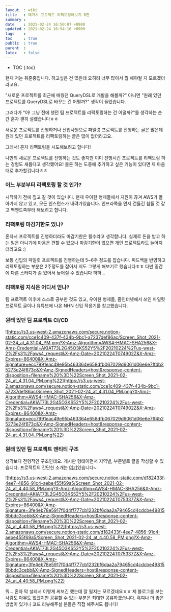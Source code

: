 ```yaml
---
layout  : wiki
title   : 레거시 프로젝트 리팩토링해보기 0편
summary : 
date    : 2021-02-24 16:50:07 +0900
updated : 2021-02-24 16:54:16 +0900
tags    : 
toc     : true
public  : true
parent  : 
latex   : false
---
```

* TOC
{:toc}

현재 저는 취준중입니다. 하고싶은 건 많은데 오히려 너무 많아서 뭘 해야될 지 모르겠더라고요.

"새로운 프로젝트를 최근에 배웠던 QueryDSL로 개발을 해볼까?" 아니면 "원래 있던 프로젝트를 QueryDSL로 바꾸는 건 어떨까?" 생각이 들었습니다.

그러다가 "아! 그냥 전에 했던 팀 프로젝트를 리팩토링하는 건 어떨까?"를 생각하는 순간 혼자 괜히 설렜습니다ㅎㅎ

새로운 프로젝트를 진행하거나 신입사원으로 파일럿 프로젝트를 진행하는 글은 많은데 원래 있던 프로젝트를 리팩토링하는 글은 많이 없더라고요.

그래서! 혼자 리팩토링을 시도해보려고 합니다!

나만의 새로운 프로젝트를 진행하는 것도 좋지만 이미 진행시킨 프로젝트를 리팩토링 하는 경험도 새롭다고 생각했어요! 물론 하는 도중에 추가하고 싶은 기능이 있다면 제 마음대로 추가할겁니다ㅎㅎ

### 어느 부분부터 리팩토링 할 것 인가?

시작하기 전에 짚고 갈 것이 있습니다. 현재 우아한 형제들에서 지원이 끊겨 AWS가 돌아가지 않고 있고, 모든 인스턴스가 내려가있습니다. 인프라쪽을 먼저 건들긴 힘들 것 같고 백엔드쪽부터 해보려고 합니다.

### 리팩토링 마감기한도 있나?

혼자서 프로젝트를 진행하더라도 마감기한은 필수라고 생각합니다. 실제로 돈을 받고 하는 일은 아니기에 마음은 편할 수 있으나 마감기한이 없으면 개인 프로젝트라도 늘어지더라고요 :)

보통 신입의 파일럿 프로젝트를 진행하는데 5~6주 정도를 잡습니다. 피드백을 반영하고 리펙토링하는 부분은 2주정도를 잡아서 저도 그렇게 해보기로 했습니다ㅎㅎ 다만 중간에 다른 스터디가 좀 있어서 늦어질 수 있습니다 하하...

### 리팩토링 지식은 어디서 얻나?

팀 프로젝트 이후에 스스로 공부한 것도 있고, 우아한 형제들, 줌인터넷에서 쓰인 파일럿 프로젝트 글이나 유튜브에 나온 NHN 신입 적응기를 참고했습니다.

### 원래 있던 팀 프로젝트 CI/CD

![https://s3.us-west-2.amazonaws.com/secure.notion-static.com/cce1c409-437f-434b-9bc1-a7237def86ac/Screen_Shot_2021-02-24_at_4.31.04_PM.png?X-Amz-Algorithm=AWS4-HMAC-SHA256&X-Amz-Credential=AKIAT73L2G45O3KS52Y5%2F20210224%2Fus-west-2%2Fs3%2Faws4_request&X-Amz-Date=20210224T074902Z&X-Amz-Expires=86400&X-Amz-Signature=ecc7991eac49e95b463364e658dfb067029d6061d06e6e7ff4b25273e24f673c&X-Amz-SignedHeaders=host&response-content-disposition=filename%20%3D%22Screen_Shot_2021-02-24_at_4.31.04_PM.png%22](https://s3.us-west-2.amazonaws.com/secure.notion-static.com/cce1c409-437f-434b-9bc1-a7237def86ac/Screen_Shot_2021-02-24_at_4.31.04_PM.png?X-Amz-Algorithm=AWS4-HMAC-SHA256&X-Amz-Credential=AKIAT73L2G45O3KS52Y5%2F20210224%2Fus-west-2%2Fs3%2Faws4_request&X-Amz-Date=20210224T074902Z&X-Amz-Expires=86400&X-Amz-Signature=ecc7991eac49e95b463364e658dfb067029d6061d06e6e7ff4b25273e24f673c&X-Amz-SignedHeaders=host&response-content-disposition=filename%20%3D%22Screen_Shot_2021-02-24_at_4.31.04_PM.png%22)

### 원래 있던 팀 프로젝트 엔티티 구조

생각보다 전형적인 구조인데요. 게시판 형태이면서 지역별, 부문별로 글을 작성할 수 있습니다. 프로젝트의 간단한 소개는 [여기](https://github.com/woowacourse-teams/2020-legeno-around-here)있습니다~

![https://s3.us-west-2.amazonaws.com/secure.notion-static.com/d182433f-4ee7-4856-91c4-aebe455f69a5/Screen_Shot_2021-02-24_at_4.40.58_PM.png?X-Amz-Algorithm=AWS4-HMAC-SHA256&X-Amz-Credential=AKIAT73L2G45O3KS52Y5%2F20210224%2Fus-west-2%2Fs3%2Faws4_request&X-Amz-Date=20210224T075337Z&X-Amz-Expires=86400&X-Amz-Signature=3fe4eb78e5917f0d4ff777cb1232bf6daa2a79465cd4cdcbe498158bbdc3cebb&X-Amz-SignedHeaders=host&response-content-disposition=filename%20%3D%22Screen_Shot_2021-02-24_at_4.40.58_PM.png%22](https://s3.us-west-2.amazonaws.com/secure.notion-static.com/d182433f-4ee7-4856-91c4-aebe455f69a5/Screen_Shot_2021-02-24_at_4.40.58_PM.png?X-Amz-Algorithm=AWS4-HMAC-SHA256&X-Amz-Credential=AKIAT73L2G45O3KS52Y5%2F20210224%2Fus-west-2%2Fs3%2Faws4_request&X-Amz-Date=20210224T075337Z&X-Amz-Expires=86400&X-Amz-Signature=3fe4eb78e5917f0d4ff777cb1232bf6daa2a79465cd4cdcbe498158bbdc3cebb&X-Amz-SignedHeaders=host&response-content-disposition=filename%20%3D%22Screen_Shot_2021-02-24_at_4.40.58_PM.png%22)

뭐... 혼자 막 설레서 이렇게 써보긴 했는데 잘 될지는 모르겠네요ㅎㅎ 제 블로그를 보는 사람도 아무도 없겠지만 공유할 수 있는 부분은 최대한 공유하겠습니다. 혹여나 더 좋은 방법이 있거나 코드 리뷰해주실 분들은 직접 해주셔도 됩니다!
